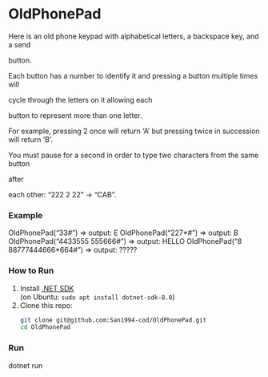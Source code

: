 

# OldPhonePad
Here is an old phone keypad with alphabetical letters, a backspace
key, and a send

button.

Each button has a number to identify it and pressing a button
multiple times will

cycle through the letters on it allowing each

button to represent more than one letter.

For example, pressing 2 once will return ‘A’ but pressing twice in
succession will return
‘B’.

You must pause for a second in order to type two characters from the same button

after

each other: “222 2 22” -> “CAB”.
### Example
OldPhonePad(“33#”) => output: E
OldPhonePad(“227*#”) => output: B
OldPhonePad(“4433555 555666#”) => output: HELLO
OldPhonePad(“8 88777444666*664#”) => output: ?????

### How to Run

1. Install [.NET SDK](https://dotnet.microsoft.com/en-us/download)  
   (on Ubuntu: `sudo apt install dotnet-sdk-8.0`)
2. Clone this repo:
   ```bash
   git clone git@github.com:San1994-cod/OldPhonePad.git
   cd OldPhonePad

### Run

dotnet run
